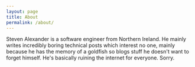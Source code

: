 ```yaml
---
layout: page
title: About
permalink: /about/
---
```

Steven Alexander is a software engineer from Northern Ireland. He mainly writes incredibly boring technical posts which interest no one, mainly because he has the memory of a goldfish so blogs stuff he doesn't want to forget himself. He's basically ruining the internet for everyone.
Sorry.